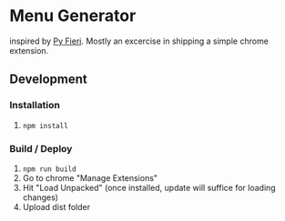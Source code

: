 # Menu Generator

inspired by [Py Fieri](https://github.com/nficano/pyfieri). Mostly an excercise in shipping a simple chrome extension.

## Development
### Installation
1. `npm install`

### Build / Deploy
1. `npm run build`
2. Go to chrome "Manage Extensions"
3. Hit "Load Unpacked" (once installed, update will suffice for loading changes)
4. Upload dist folder
